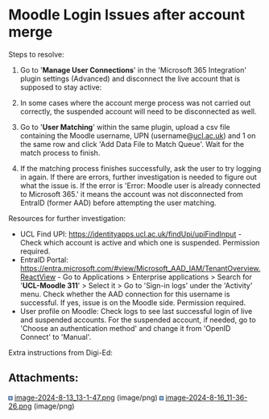 # Moodle Login Issues after account merge

Steps to resolve:

1.  Go to '**Manage User Connections**' in the 'Microsoft 365 Integration' plugin settings (Advanced) and disconnect the live account that is supposed to stay active: 

1.  In some cases where the account merge process was not carried out correctly, the suspended account will need to be disconnected as well.
2.  Go to '**User Matching**' within the same plugin, upload a csv file containing the Moodle username, UPN (username@[ucl.ac.uk](http://ucl.ac.uk)) and 1 on the same row and click 'Add Data File to Match Queue'. Wait for the match process to finish.
3.  If the matching process finishes successfully, ask the user to try logging in again. If there are errors, further investigation is needed to figure out what the issue is. If the error is 'Error: Moodle user is already connected to Microsoft 365.' it means the account was not disconnected from EntraID (former AAD) before attempting the user matching.

Resources for further investigation:

-   UCL Find UPI: <https://identityapps.ucl.ac.uk/findUpi/upiFindInput> - Check which account is active and which one is suspended. Permission required.
-   EntraID Portal: <https://entra.microsoft.com/#view/Microsoft_AAD_IAM/TenantOverview.ReactView> - Go to Applications &gt; Enterprise applications &gt; Search for '**UCL-Moodle 311**' &gt; Select it &gt; Go to 'Sign-in logs' under the 'Activity' menu. Check whether the AAD connection for this username is successful. If yes, issue is on the Moodle side. Permission required.
-   User profile on Moodle: Check logs to see last successful login of live and suspended accounts. For the suspended account, if needed, go to 'Choose an authentication method' and change it from 'OpenID Connect' to 'Manual'.

Extra instructions from Digi-Ed:

## Attachments:

<img src="images/icons/bullet_blue.gif" width="8" height="8" /> [image-2024-8-13\_13-1-47.png](attachments/333395019/333395018.png) (image/png)
<img src="images/icons/bullet_blue.gif" width="8" height="8" /> [image-2024-8-16\_11-36-26.png](attachments/333395019/333396373.png) (image/png)

